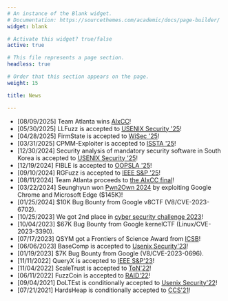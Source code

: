 ```yaml
---
# An instance of the Blank widget.
# Documentation: https://sourcethemes.com/academic/docs/page-builder/
widget: blank

# Activate this widget? true/false
active: true

# This file represents a page section.
headless: true

# Order that this section appears on the page.
weight: 15

title: News

---
```

* [08/09/2025] Team Atlanta wins [AIxCC](https://aicyberchallenge.com/)!
* [05/30/2025] LLFuzz is accepted to [USENIX Security '25](https://www.ieee-security.org/TC/SEC2025/index.html)!
* [04/28/2025] FirmState is accepted to [WiSec '25](https://wisec2025.gmu.edu/)!
* [03/31/2025] CPMM-Exploiter is accepted to [ISSTA '25](https://conf.researchr.org/home/issta-2025)!
* [12/30/2024] Security analysis of mandatory security software in South Korea is accepted to [USENIX Security '25](https://www.ieee-security.org/TC/SEC2025/index.html)!
* [12/19/2024] FIBLE is accepted to [OOPSLA '25](https://2025.splashcon.org/track/OOPSLA)!
* [09/10/2024] RGFuzz is accepted to [IEEE S&P '25](https://www.ieee-security.org/TC/SP2025/index.html)!
* [08/11/2024] Team Atlanta proceeds to [the AIxCC final](https://aicyberchallenge.com/)!
* [03/22/2024] Seunghyun won [Pwn2Own 2024](https://www.zerodayinitiative.com/blog/2024/3/21/pwn2own-vancouver-2024-day-two-results) by exploiting Google Chrome and Microsoft Edge ($145K)!
* [01/25/2024] $10K Bug Bounty from Google v8CTF (V8/CVE-2023-6702).
* [10/25/2023] We got 2nd place in [cyber security challenge 2023](https://sec-challenge.kr/main)!
* [10/04/2023] $67K Bug Bounty from Google kernelCTF (Linux/CVE-2023-3390).
* [07/17/2023] QSYM got a Frontiers of Science Award from [ICSB](https://www.icbs.cn/)!
* [06/06/2023] BaseComp is accepted to [Usenix Security'23](https://www.usenix.org/conference/usenixsecurity23)!
* [01/19/2023] $7K Bug Bounty from Google (V8/CVE-2023-0696).
* [11/11/2022] QueryX is accepted to [IEEE
    S&P'23](https://www.ieee-security.org/TC/SP2023/index.html)!
* [11/04/2022] ScaleTrust is accepted to [ToN'22](https://ieeexplore.ieee.org/xpl/RecentIssue.jsp?punumber=90)!
* [06/11/2022] FuzzCoin is accepted to [RAID'22](https://raid2022.cs.ucy.ac.cy/index.html)!
* [09/04/2021] DoLTEst is conditionally accepted to [Usenix Security'22](https://www.usenix.org/conference/usenixsecurity22)!
* [07/21/2021] HardsHeap is conditionally accepted to [CCS'21](https://www.sigsac.org/ccs/CCS2021/)! 


<script>
    document.addEventListener("DOMContentLoaded", function () {
        const section = document.querySelector("#news");
        if (!section) return;

        const list = section.querySelector("ul");
        if (!list) return;

        const items = list.querySelectorAll("li");
        const moreLink = document.createElement("a");
        moreLink.href = "#";
        moreLink.textContent = "Show more";
        moreLink.style.marginTop = "10px";
        moreLink.style.display = "block";
        moreLink.style.cursor = "pointer";
        moreLink.style.textDecoration = "underline";

        let isExpanded = false;

        items.forEach((item, index) => {
            if (index >= 10) {
                item.style.display = "none";
            }
        });

        moreLink.addEventListener("click", (e) => {
            e.preventDefault();
            isExpanded = !isExpanded;
            items.forEach((item, index) => {
                if (index >= 10) {
                    item.style.display = isExpanded ? "block" : "none";
                }
            });
            moreLink.textContent = isExpanded ? "Show less" : "Show more";
        });
        list.parentNode.insertBefore(moreLink, list.nextSibling);
    });
</script>
